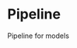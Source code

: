 # Pipeline
Pipeline for models

<script src="https://utteranc.es/client.js"
         repo="jhqian0909/Pipeline"
         issue-term="url"
         theme="github-light"
         crossorigin="anonymous"
         async>
</script>
